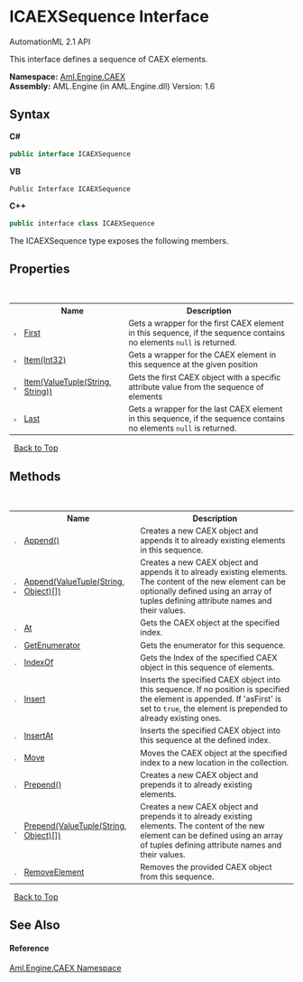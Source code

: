 # ICAEXSequence Interface
AutomationML 2.1 API 

This interface defines a sequence of CAEX elements.

**Namespace:**&nbsp;<a href="N_Aml_Engine_CAEX">Aml.Engine.CAEX</a><br />**Assembly:**&nbsp;AML.Engine (in AML.Engine.dll) Version: 1.6

## Syntax

**C#**<br />
``` C#
public interface ICAEXSequence
```

**VB**<br />
``` VB
Public Interface ICAEXSequence
```

**C++**<br />
``` C++
public interface class ICAEXSequence
```

The ICAEXSequence type exposes the following members.


## Properties
&nbsp;<table><tr><th></th><th>Name</th><th>Description</th></tr><tr><td>![Public property](media/pubproperty.gif "Public property")</td><td><a href="P_Aml_Engine_CAEX_ICAEXSequence_First">First</a></td><td>
Gets a wrapper for the first CAEX element in this sequence, if the sequence contains no elements `null` is returned.</td></tr><tr><td>![Public property](media/pubproperty.gif "Public property")</td><td><a href="P_Aml_Engine_CAEX_ICAEXSequence_Item">Item(Int32)</a></td><td>
Gets a wrapper for the CAEX element in this sequence at the given position</td></tr><tr><td>![Public property](media/pubproperty.gif "Public property")</td><td><a href="P_Aml_Engine_CAEX_ICAEXSequence_Item_1">Item(ValueTuple(String, String))</a></td><td>
Gets the first CAEX object with a specific attribute value from the sequence of elements</td></tr><tr><td>![Public property](media/pubproperty.gif "Public property")</td><td><a href="P_Aml_Engine_CAEX_ICAEXSequence_Last">Last</a></td><td>
Gets a wrapper for the last CAEX element in this sequence, if the sequence contains no elements `null` is returned.</td></tr></table>&nbsp;
<a href="#icaexsequence-interface">Back to Top</a>

## Methods
&nbsp;<table><tr><th></th><th>Name</th><th>Description</th></tr><tr><td>![Public method](media/pubmethod.gif "Public method")</td><td><a href="M_Aml_Engine_CAEX_ICAEXSequence_Append">Append()</a></td><td>
Creates a new CAEX object and appends it to already existing elements in this sequence.</td></tr><tr><td>![Public method](media/pubmethod.gif "Public method")![Code example](media/CodeExample.png "Code example")</td><td><a href="M_Aml_Engine_CAEX_ICAEXSequence_Append_1">Append(ValueTuple(String, Object)[])</a></td><td>
Creates a new CAEX object and appends it to already existing elements. The content of the new element can be optionally defined using an array of tuples defining attribute names and their values.</td></tr><tr><td>![Public method](media/pubmethod.gif "Public method")</td><td><a href="M_Aml_Engine_CAEX_ICAEXSequence_At">At</a></td><td>
Gets the CAEX object at the specified index.</td></tr><tr><td>![Public method](media/pubmethod.gif "Public method")</td><td><a href="M_Aml_Engine_CAEX_ICAEXSequence_GetEnumerator">GetEnumerator</a></td><td>
Gets the enumerator for this sequence.</td></tr><tr><td>![Public method](media/pubmethod.gif "Public method")</td><td><a href="M_Aml_Engine_CAEX_ICAEXSequence_IndexOf">IndexOf</a></td><td>
Gets the Index of the specified CAEX object in this sequence of elements.</td></tr><tr><td>![Public method](media/pubmethod.gif "Public method")</td><td><a href="M_Aml_Engine_CAEX_ICAEXSequence_Insert">Insert</a></td><td>
Inserts the specified CAEX object into this sequence. If no position is specified the element is appended. If 'asFirst' is set to `true`, the element is prepended to already existing ones.</td></tr><tr><td>![Public method](media/pubmethod.gif "Public method")</td><td><a href="M_Aml_Engine_CAEX_ICAEXSequence_InsertAt">InsertAt</a></td><td>
Inserts the specified CAEX object into this sequence at the defined index.</td></tr><tr><td>![Public method](media/pubmethod.gif "Public method")</td><td><a href="M_Aml_Engine_CAEX_ICAEXSequence_Move">Move</a></td><td>
Moves the CAEX object at the specified index to a new location in the collection.</td></tr><tr><td>![Public method](media/pubmethod.gif "Public method")</td><td><a href="M_Aml_Engine_CAEX_ICAEXSequence_Prepend">Prepend()</a></td><td>
Creates a new CAEX object and prepends it to already existing elements.</td></tr><tr><td>![Public method](media/pubmethod.gif "Public method")</td><td><a href="M_Aml_Engine_CAEX_ICAEXSequence_Prepend_1">Prepend(ValueTuple(String, Object)[])</a></td><td>
Creates a new CAEX object and prepends it to already existing elements. The content of the new element can be defined using an array of tuples defining attribute names and their values.</td></tr><tr><td>![Public method](media/pubmethod.gif "Public method")</td><td><a href="M_Aml_Engine_CAEX_ICAEXSequence_RemoveElement">RemoveElement</a></td><td>
Removes the provided CAEX object from this sequence.</td></tr></table>&nbsp;
<a href="#icaexsequence-interface">Back to Top</a>

## See Also


#### Reference
<a href="N_Aml_Engine_CAEX">Aml.Engine.CAEX Namespace</a><br />